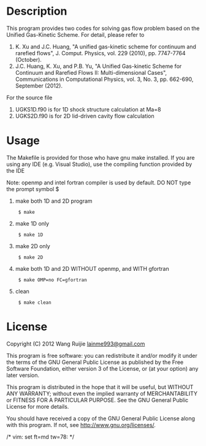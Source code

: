 Description
===============
This program provides two codes for solving gas flow problem based on the
Unified Gas-Kinetic Scheme. For detail, please refer to

1. K. Xu and J.C. Huang, "A unified gas-kinetic scheme for continuum and
rarefied flows", J. Comput. Physics, vol. 229 (2010), pp. 7747-7764 (October).
2. J.C. Huang, K. Xu, and P.B. Yu, "A Unified Gas-kinetic Scheme for Continuum
and Rarefied Flows II: Multi-dimensional Cases", Communications in
Computational Physics, vol. 3, No. 3, pp. 662-690, September (2012).

For the source file

1. UGKS1D.f90 is for 1D shock structure calculation at Ma=8
2. UGKS2D.f90 is for 2D lid-driven cavity flow calculation

Usage
===============
The Makefile is provided for those who have gnu make installed. If you are
using any IDE (e.g. Visual Studio), use the compiling function provided by the
IDE

Note: openmp and intel fortran compiler is used by default. DO NOT type the
prompt symbol $

1. make both 1D and 2D program

        $ make

2. make 1D only

        $ make 1D

3. make 2D only

        $ make 2D

4. make both 1D and 2D WITHOUT openmp, and WITH gfortran

        $ make OMP=no FC=gfortran

5. clean
 
        $ make clean

License
===============
Copyright (C) 2012 Wang Ruijie <lainme993@gmail.com>

This program is free software: you can redistribute it and/or modify it under
the terms of the GNU General Public License as published by the Free Software
Foundation, either version 3 of the License, or (at your option) any later
version.

This program is distributed in the hope that it will be useful, but WITHOUT
ANY WARRANTY; without even the implied warranty of MERCHANTABILITY or FITNESS
FOR A PARTICULAR PURPOSE.  See the GNU General Public License for more
details.

You should have received a copy of the GNU General Public License along with
this program.  If not, see <http://www.gnu.org/licenses/>.

/* vim: set ft=md tw=78: */

